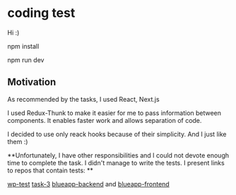 # coding test

Hi :) 

npm install

npm run dev

## Motivation

As recommended by the tasks, I used React, Next.js

I used Redux-Thunk to make it easier for me to pass information between components. It enables faster work and allows separation of code.

I decided to use only reack hooks because of their simplicity. And I just like them :)

**Unfortunately, I have other responsibilities and I could not devote enough time to complete the task. I didn't manage to write the tests. I present links to repos that contain tests: **

[wp-test](https://github.com/lipinski0wo/wp-test)
[task-3](https://github.com/lipinski0wo/task-3)
[blueapp-backend](https://github.com/lipinski0wo/blueapp-backend) and [blueapp-frontend](https://github.com/lipinski0wo/blueapp-frontend)  



